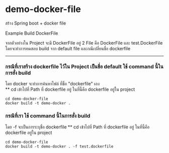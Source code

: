 # demo-docker-file

สร้าง Spring boot + docker file

Example Build DockerFile

จากตัวอย่างใน Project จะมี DockerFile อยู่ 2 File คือ DockerFile และ test.DockerFile<br>
โดยจะทำการทดสอบ build จาก default file และกณีเปลี่ยนชื่อ dockerfile

---

### กรณีที่เราสร้าง dockerfile ไว้ใน Project เป็นชื่อ default ใช้ command นี้ในการสั่ง build  <br>
โดย docker จะทำการค้นหาไฟล์ ที่ชื่อ "dockerfile" เอง<br>
** cd เข้าไปที่ Path ที่ dockerfile อยู่ ในที่นี้คือ dockerfile อยู่ใน project

```shell
cd demo-docker-file
docker build -t demo-docker .
```
### กรณีที่เรา ใช้ command นี้ในการสั่ง build
โดย -f จะเป็นการระบุชื่อ dockerfile
** cd เข้าไปที่ Path ที่ dockerfile อยู่ ในที่นี้คือ dockerfile อยู่ใน project

```shell
cd demo-docker-file
docker build -t demo-docker . -f test.dockerfile
```


